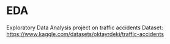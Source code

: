 # EDA
Exploratory Data Analysis project on traffic accidents 
Dataset: https://www.kaggle.com/datasets/oktayrdeki/traffic-accidents
